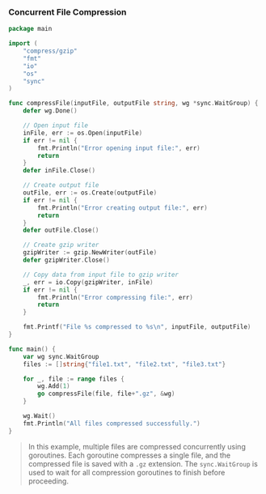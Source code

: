 ### Concurrent File Compression

```go
package main

import (
	"compress/gzip"
	"fmt"
	"io"
	"os"
	"sync"
)

func compressFile(inputFile, outputFile string, wg *sync.WaitGroup) {
	defer wg.Done()

	// Open input file
	inFile, err := os.Open(inputFile)
	if err != nil {
		fmt.Println("Error opening input file:", err)
		return
	}
	defer inFile.Close()

	// Create output file
	outFile, err := os.Create(outputFile)
	if err != nil {
		fmt.Println("Error creating output file:", err)
		return
	}
	defer outFile.Close()

	// Create gzip writer
	gzipWriter := gzip.NewWriter(outFile)
	defer gzipWriter.Close()

	// Copy data from input file to gzip writer
	_, err = io.Copy(gzipWriter, inFile)
	if err != nil {
		fmt.Println("Error compressing file:", err)
		return
	}

	fmt.Printf("File %s compressed to %s\n", inputFile, outputFile)
}

func main() {
	var wg sync.WaitGroup
	files := []string{"file1.txt", "file2.txt", "file3.txt"}

	for _, file := range files {
		wg.Add(1)
		go compressFile(file, file+".gz", &wg)
	}

	wg.Wait()
	fmt.Println("All files compressed successfully.")
}

```

> In this example, multiple files are compressed concurrently using goroutines. Each goroutine compresses a single file, and the compressed file is saved with a `.gz` extension. The `sync.WaitGroup` is used to wait for all compression goroutines to finish before proceeding.